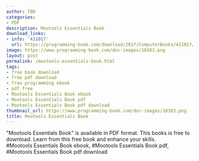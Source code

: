 ```yaml
---
author: TBD
categories:
- PDF
description: Mootools Essentials Book
download_links:
- info: '411017'
  url: https://programming-book.com/download/2017/ComputerBooks/411017/Mootools Essentials.pdf
image: https://www.programming-book.com/doc-images/10183.png
layout: post
permalink: /mootools-essentials-book.html
tags:
- free book download
- free pdf download
- free programming ebook
- pdf free
- Mootools Essentials Book ebook
- Mootools Essentials Book pdf
- Mootools Essentials Book pdf download
thumbnail_url: https://www.programming-book.com/doc-images/10183.png
title: Mootools Essentials Book
---
```


 
<div class="item-desc text-justify">
  "Mootools Essentials Book" is available in PDF format. This books is free to download. Learn from this free book and enhance your skills.
  <br>
  #Mootools Essentials Book ebook, #Mootools Essentials Book pdf, #Mootools Essentials Book pdf download
</div>